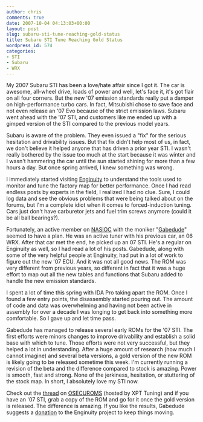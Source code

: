 ```yaml
---
author: chris
comments: true
date: 2007-10-04 04:13:03+00:00
layout: post
slug: subaru-sti-tune-reaching-gold-status
title: Subaru STI Tune Reaching Gold Status
wordpress_id: 574
categories:
- STI
- Subaru
- WRX
---
```


My 2007 Subaru STI has been a love/hate affair since I got it. The car is awesome, all-wheel drive, loads of power and well, let's face it, it's got flair on all four corners. But the new '07 emission standards really put a damper on high-performance turbo cars. In fact, Mitsubishi chose to save face and not even release an '07 Evo because of the strict emission laws. Subaru went ahead with the '07 STI, and customers like me ended up with a gimped version of the STI compared to the previous model years.

Subaru is aware of the problem. They even issued a "fix" for the serious hesitation and drivability issues. But that fix didn't help most of us, in fact, we don't believe it helped anyone that has driven a prior year STI. I wasn't really bothered by the issue too much at the start because it was winter and I wasn't hammering the car until the sun started shining for more than a few hours a day. But once spring arrived, I knew something was wrong.

I immediately started visiting [Enginuity](http://www.enginuity.org/) to understand the tools used to monitor and tune the factory map for better performance. Once I had read endless posts by experts in the field, I realized I had no clue. Sure, I could log data and see the obvious problems that were being talked about on the forums, but I'm a complete idiot when it comes to forced-induction tuning. Cars just don't have carburetor jets and fuel trim screws anymore (could it be all ball bearings?).

Fortunately, an active member on [NASIOC](http://forums.nasioc.com/forums/) with the moniker "[Gabedude](http://forums.nasioc.com/forums/member.php?u=10108)" seemed to have a plan. He was an active tuner with his previous car, an 06 WRX. After that car met the end, he picked up an 07 STI. He's a regular on Enginuity as well, so I had read a lot of his posts. Gabedude, along with some of the very helpful people at Enginuity, had put in a lot of work to figure out the new '07 ECU. And it was not all good news. The ROM was very different from previous years, so different in fact that it was a huge effort to map out all the new tables and functions that Subaru added to handle the new emission standards.

I spent a lot of time this spring with IDA Pro taking apart the ROM. Once I found a few entry points, the disassembly started pouring out. The amount of code and data was overwhelming and having not been active in assembly for over a decade I was longing to get back into something more comfortable. So I gave up and let time pass.

Gabedude has managed to release several early ROMs for the '07 STI. The first efforts were minors changes to improve drivability and establish a solid base with which to tune. Those efforts were not very successful, but they helped a lot in understanding. After a huge amount of research (how much I cannot imagine) and several beta versions, a gold version of the new ROM is likely going to be released sometime this week. I'm currently running a revision of the beta and the difference compared to stock is amazing. Power is smooth, fast and strong. None of the jerkiness, hesitation, or stuttering of the stock map. In short, I absolutely love my STI now.

Check out the [thread](http://www.xpttuning.com/osecuroms/viewtopic.php?t=811) on [OSECUROMS](http://www.xpttuning.com/osecuroms/index.php) (hosted by XPT Tuning) and if you have an '07 STI, grab a copy of the ROM and go for it once the gold version is released. The difference is amazing. If you like the results, Gabedude suggests a [donation](http://www.enginuity.org/donate.php) to the Enginuity project to keep things moving. 
